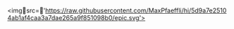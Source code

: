 <svg><discard onbegin=x><ahref='http://127.0.0.1:8080/epicgif.svg'><ahref='http://127.0.0.1:8080/epicgif.gif'><imgsrc='https://cdn.discordapp.com/emojis/699716008532770866.gif'></svg><imgsrc='https://raw.githubusercontent.com/MaxPfaeffli/hi/5d9a7e25104ab1af4caa3a7dae265a9f851098b0/epic.svg'></svg>
